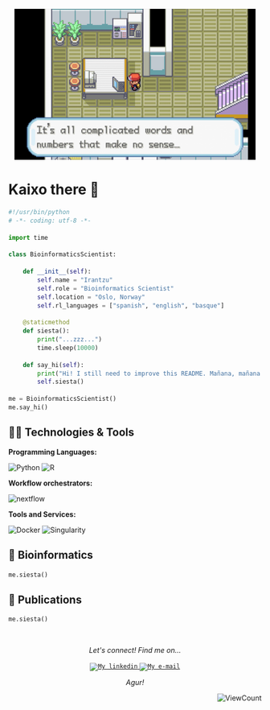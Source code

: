 <p align="center">
  <img src="thenonsense.png" alt="Header" title="Header" height="300"/>
</p>

# Kaixo there 👋


```python
#!/usr/bin/python
# -*- coding: utf-8 -*-

import time

class BioinformaticsScientist:

    def __init__(self):
        self.name = "Irantzu"
        self.role = "Bioinformatics Scientist"
        self.location = "Oslo, Norway"
        self.rl_languages = ["spanish", "english", "basque"]

    @staticmethod
    def siesta():
        print("...zzz...")
        time.sleep(10000)

    def say_hi(self):
        print("Hi! I still need to improve this README. Mañana, mañana...")
        self.siesta()

me = BioinformaticsScientist()
me.say_hi()
```

## 👩‍💻 Technologies & Tools

**Programming Languages:**

![Python](https://img.shields.io/badge/Code-Python-informational?style=flat&logo=python&logoColor=white&color=6f97cf)
![R](https://img.shields.io/badge/Code-R-informational?style=flat&logo=R&logoColor=white&color=6f97cf)

**Workflow orchestrators:**

![nextflow](https://img.shields.io/badge/Code-nextflow-informational?style=flat&logo=nextflow&logoColor=white&color=6f97cf)

**Tools and Services:**

![Docker](https://img.shields.io/badge/Tools-Docker-informational?style=flat&logo=docker&logoColor=white&color=6f97cf)
![Singularity](https://img.shields.io/badge/Tools-Singularity-informational?style=flat&logo=singularity&logoColor=white&color=6f97cf)

## 🧬 Bioinformatics

```python
me.siesta()
```

## 📝 Publications

```python
me.siesta()
```

<br>
 
<p align="center">
  <i>Let's connect! Find me on...</i>
   
<p align="center">

<a href="https://www.linkedin.com/in/irantzuanzar/">
  <code><img alt="My linkedin" width="32" src="https://th.bing.com/th/id/Rf856d3e21e2b8424a7f9b805f91c39bf?rik=iAF35zp5hTwH5Q&riu=http%3a%2f%2fupload.wikimedia.org%2fwikipedia%2fcommons%2fthumb%2ff%2ff9%2fLinkedin_Shiny_Icon.svg%2f600px-Linkedin_Shiny_Icon.svg.png&ehk=2tliRYem%2brILmEvpk98L%2bTZGOK8XcB8xZ865AB5RwDQ%3d&risl=&pid=ImgRaw" /></code>
</a>
<a href="mailto:iranmdl15@gmail.com">
<code><img alt="My e-mail" width="32" src="https://th.bing.com/th/id/R2c94e80bc439f8ac26eed33063918083?rik=4GOohs1wTVXZbQ&riu=http%3a%2f%2fupload.wikimedia.org%2fwikipedia%2fcommons%2fthumb%2fb%2fb1%2fEmail_Shiny_Icon.svg%2f1024px-Email_Shiny_Icon.svg.png&ehk=lV8sLmfGMfJDgFFgydLDuGp1fJVLXowNb1kShmsPDB4%3d&risl=&pid=ImgRaw" /></code>
</a>

  <p align="center">
    <i>Agur!</i>
</p>

<div align="right">
    
![ViewCount](https://visitor-badge.laobi.icu/badge?color=6f97cf&page_id=iranmdl.iranmdl)
</div>








